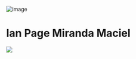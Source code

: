 ![image](https://github.com/user-attachments/assets/63895626-19a0-4c0b-a5b8-0626e2d82774)

<h1> Ian Page Miranda Maciel</h1>
<a href="https://www.linkedin.com/in/ian-page-miranda-maciel-b98a07212/">
 <img src="![image](https://github.com/user-attachments/assets/7a1728a0-3533-4143-b2a1-918a32c929de)
">
  
</a>

<!--
**ianpage08/ianpage08** is a ✨ _special_ ✨ repository because its `README.md` (this file) appears on your GitHub profile.

Here are some ideas to get you started:

- 🔭 I’m currently working on ...
- 🌱 I’m currently learning ...
- 👯 I’m looking to collaborate on ...
- 🤔 I’m looking for help with ...
- 💬 Ask me about ...
- 📫 How to reach me: ...
- 😄 Pronouns: ...
- ⚡ Fun fact: ...
-->
